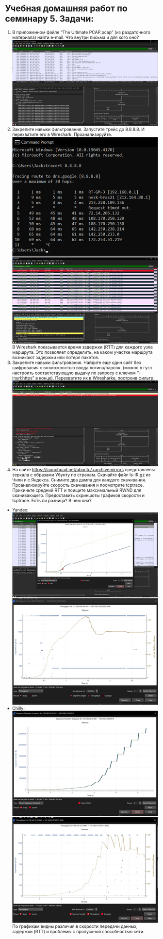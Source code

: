 # Учебная домашняя работ по семинару 5. Задачи:
1) В приложенном файле “The Ultimate PCAP.pcap” (из раздаточного материала) найти e-mail. Что внутри письма и для кого оно?
![letter](letter.png)
2) Закрепите навыки фильтрования. Запустите трейс до 8.8.8.8. И перехватите его в Wireshark. Проанализируйте.
![tracert](tracert.png)
![tracert wireshark](icmp_tracert_wireshark.png)
В Wireshark показывается время задержки (RTT) для каждого узла маршрута. Это позволяет определить, на каком участке маршрута возникают задержки или потеря пакетов.
3) Закрепите навыки фильтрования. Найдите еще один сайт без шифрования с возможностью ввода логина/пароля. (можно в гугл настроить соответствующую выдачу по запросу с ключом “-inurl:https” в конце). Перехватите их в Wiresharke, построив фильтр.
![sniffing password info](sniff_password.png)
4) На сайте https://launchpad.net/ubuntu/+archivemirrors представлены зеркала с образами Убунту по странам. Скачайте файл ls-lR.gz из Чили и с Яндекса. Снимите два дампа для каждого скачивания. Проанализируйте скорость скачивания и посмотрите tcptrace. Прикиньте средний RTT и поищите максимальный RWND для скачивающего.
Предоставить скриншоты графиков скорости и tcptrace. Есть ли разница? В чем она?
 - Yandex:
![tcprace yandex](tcprace_yandex.png)
![throughput yandex](throughput_yandex.png)
 - Chilly:
![chilly yandex](tcprace_chilly.png)
![chilly yandex](throughput_chilly.png)
По графикам видны различия в скорости передачи данных, задержки (RTT) и проблемы с пропускной способностью сети.